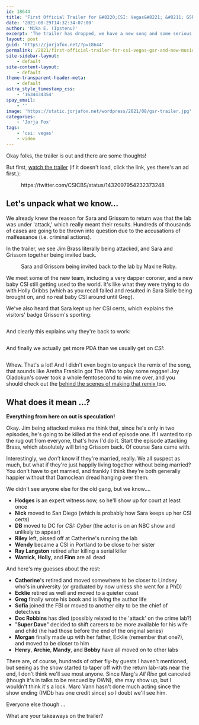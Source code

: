 ```yaml
---
id: 18644
title: 'First Official Trailer for &#8220;CSI: Vegas&#8221; &#8211; GSR and New Music'
date: '2021-08-29T14:32:34-07:00'
author: 'Mika E. (Ipstenu)'
excerpt: 'The trailer has dropped, we have a new song and some serious thoughts about what the future holds for CSI: Vegas.'
layout: post
guid: 'https://jorjafox.net/?p=18644'
permalink: /2021/first-official-trailer-for-csi-vegas-gsr-and-new-music/
site-sidebar-layout:
    - default
site-content-layout:
    - default
theme-transparent-header-meta:
    - default
astra_style_timestamp_css:
    - '1634434354'
spay_email:
    - ''
image: 'https://static.jorjafox.net/wordpress/2021/08/gsr-trailer.jpg'
categories:
    - 'Jorja Fox'
tags:
    - 'csi: vegas'
    - video
---
```


<p>Okay folks,  the trailer is out and there are some thoughts! </p>

<p>But first, <a href="https://www.etonline.com/media/videos/csi-vegas-goes-back-to-the-very-beginning-in-official-trailer-exclusive-171164">watch the trailer</a> (if it doesn't load, click the link, yes there's an ad first.):</p>

<figure class="wp-block-embed is-type-rich is-provider-twitter wp-block-embed-twitter"><div class="wp-block-embed__wrapper">
https://twitter.com/CSICBS/status/1432097954232373248
</div></figure>

<h2>Let's unpack what we know...</h2>

<p>We already knew the reason for Sara and Grissom to return was that the lab was under 'attack,' which really meant their results. Hundreds of thousands of cases are going to be thrown into question due to the accusations of malfeasance (i.e. criminal actions). </p>

<p>In the trailer, we see Jim Brass literally being attacked, and Sara and Grissom together being invited back. </p>

<figure class="wp-block-image size-large"><img src="https://static.jorjafox.net/wordpress/2021/08/Invitation-960x543.jpg" alt="" class="wp-image-18647"/><figcaption>Sara and Grissom being invited back to the lab by Maxine Roby.</figcaption></figure>

<p>We meet some of the new team, including a very dapper coroner, and a new baby CSI still getting used to the world. It's like what they were trying to do with Holly Gribbs (which as you recall failed and resulted in Sara Sidle being brought on, and no real baby CSI around until Greg).</p>

<p>We've also heard that Sara kept up her CSI certs, which explains the visitors' badge Grissom's sporting:</p>

<figure class="wp-block-image size-large"><img src="https://static.jorjafox.net/wordpress/2021/08/Grissom-Badge-960x449.jpg" alt="" class="wp-image-18648"/></figure>

<p>And clearly this explains why they're back to work:</p>

<figure class="wp-block-image size-large"><img src="https://static.jorjafox.net/wordpress/2021/08/BackToWork-960x543.jpg" alt="" class="wp-image-18651"/></figure>

<p>And finally we actually get more PDA than we usually get on <em>CSI</em>:</p>

<figure class="wp-block-image size-large"><img src="https://static.jorjafox.net/wordpress/2021/08/GSR-Hug-960x540.jpg" alt="" class="wp-image-18649"/></figure>

<p>Whew. That's a lot! And I didn't even begin to unpack the remix of the song, that sounds like Aretha Franklin got The Who to play some reggae! Joy Oladokun's cover took a whole femtosecond to win me over, and you should check out the <a href="https://www.etonline.com/media/videos/csi-vegas-behind-the-scenes-of-singer-joy-oladokuns-theme-recording-session-exclusive">behind the scenes of making that remix </a>too.</p>

<h2>What does it mean ...?</h2>

<p><strong>Everything from here on out is speculation!</strong></p>

<p>Okay. Jim being attacked makes me think that, since he's only in two episodes, he's going to be killed at the end of episode one. If I wanted to rip the rug out from everyone, that's how I'd do it. Start the episode attacking Brass, which absolutely will bring Grissom back. Of course Sara came with.</p>

<p>Interestingly, we <em>don't</em> know if they're married, really. We all suspect as much, but what if they're just happily living together without being married? You don't have to get married, and frankly I think they're both generally happier without that Damoclean dread hanging over them.</p>

<p>We didn't see anyone else for the old gang, but we know....</p>

<ul><li><strong>Hodges</strong> is an expert witness now, so he'll show up for court at least once</li><li><strong>Nick</strong> moved to San Diego (which is probably how Sara keeps up her CSI certs)</li><li><strong>DB</strong> moved to DC for <em>CSI: Cyber</em> (the actor is on an NBC show and unlikely to appear)</li><li><strong>Riley</strong> left, pissed off at Catherine's running the lab</li><li><strong>Wendy</strong> became a CSI in Portland to be close to her sister </li><li><strong>Ray Langston</strong> retired after killing a serial killer</li><li><strong>Warrick</strong>, <strong>Holly</strong>, and <strong>Finn</strong> are all dead</li></ul>

<p>And here's my guesses about the rest:</p>

<ul><li><strong>Catherine</strong>'s retired and moved somewhere to be closer to Lindsey who's in university (or graduated by now unless she went for a PhD)</li><li><strong>Ecklie</strong> retired as well and moved to a quieter coast</li><li><strong>Greg</strong> finally wrote his book and is living the author life</li><li><strong>Sofia</strong> joined the FBI or moved to another city to be the chief of detectives</li><li><strong>Doc Robbins</strong> has died (possibly related to the 'attack' on the crime lab?)</li><li>"<strong>Super Dave</strong>" decided to shift careers to be more available for his wife and child (he had those before the end of the original series)</li><li><strong>Morgan</strong> finally made up with her father, Ecklie (remember that one?), and moved to be closer to him</li><li><strong>Henry</strong>, <strong>Archie</strong>, <strong>Mandy</strong>, and <strong>Bobby</strong> have all moved on to other labs</li></ul>

<p>There are, of course, hundreds of other fly-by guests I haven't mentioned, but seeing as the show started to taper off with the return lab-rats near the end, I don't think we'll see most anyone. Since Marg's <em>All Rise</em> got canceled (though it's in talks to be rescued by OWN), she may show up, but I wouldn't think it's a lock. Marc Vann hasn't done much acting since the show ending (IMDb has one credit since) so I doubt we'll see him.</p>

<p>Everyone else though ...</p>

<p>What are your takeaways on the trailer?</p>
